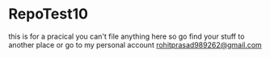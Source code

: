 # RepoTest10
this  is for a pracical you can't file anything here so go find your stuff to another place or go to my personal account rohitprasad989262@gmail.com
